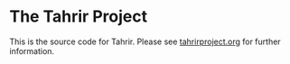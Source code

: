 # The Tahrir Project

This is the source code for Tahrir.  Please see [tahrirproject.org](http://tahrirproject.org/) for further information.
